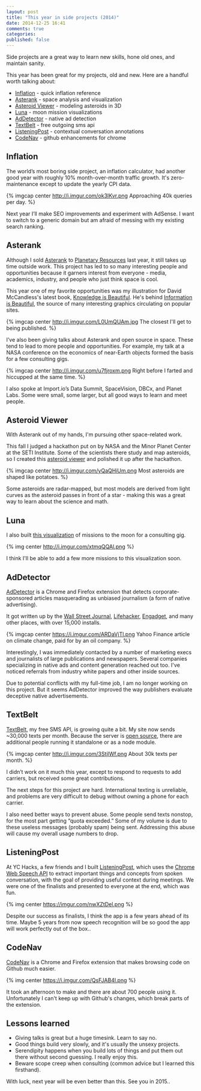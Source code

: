 ```yaml
---
layout: post
title: "This year in side projects (2014)"
date: 2014-12-25 16:41
comments: true
categories:
published: false
---
```


Side projects are a great way to learn new skills, hone old ones, and maintain sanity.

This year has been great for my projects, old and new.  Here are a handful worth talking about:

* [Inflation](http://in2013dollars.com) - quick inflation reference
* [Asterank](http://asterank.com) - space analysis and visualization
* [Asteroid Viewer](http://ianwww.com/asteroid-viewer) - modeling asteroids in 3D
* [Luna](http://ianww.com/moonviz) - moon mission visualizations
* [AdDetector](http://ianww.com/ad-detector) - native ad detection
* [TextBelt](http://textbelt.com) - free outgoing sms api
* [ListeningPost](http://bunkmates.co) - contextual conversation annotations
* [CodeNav](http://ianww.com/codenav) - github enhancements for chrome

<!-- more -->

## Inflation

The world’s most boring side project, an inflation calculator, had another good year with roughly 10% month-over-month traffic growth.  It's zero-maintenance except to update the yearly CPI data.

{% imgcap center http://i.imgur.com/ok3IKvr.png Approaching 40k queries per day. %}

Next year I’ll make SEO improvements and experiment with AdSense.  I want to switch to a generic domain but am afraid of messing with my existing search ranking.

## Asterank

Although I sold [Asterank](http://asterank.com) to [Planetary Resources](http://planetaryresources.com) last year, it still takes up time outside work.  This project has led to so many interesting people and opportunities because it garners interest from everyone - media, academics, industry, and people who just think space is cool.

This year one of my favorite opportunities was my illustration for David McCandless's latest book, [Knowledge is Beautiful](http://smile.amazon.com/Knowledge-Beautiful-Impossible-Invisible-Connections-Visualized/dp/0062188224?sa-no-redirect=1). He's behind [Information is Beautiful](https://www.facebook.com/informationisbeautiful), the source of many interesting graphics circulating on popular sites.

{% imgcap center http://i.imgur.com/L0UmQUAm.jpg The closest I'll get to being published. %}

I’ve also been giving talks about Asterank and open source in space.  These tend to lead to more people and opportunities.  For example, my talk at a NASA conference on the economics of near-Earth objects formed the basis for a few consulting gigs.

{% imgcap center http://i.imgur.com/u7fjroxm.png Right before I farted and hiccupped at the same time. %}

I also spoke at Import.io’s Data Summit, SpaceVision, DBCx, and Planet Labs.  Some were small, some larger, but all good ways to learn and meet people.

## Asteroid Viewer

With Asterank out of my hands, I'm pursuing other space-related work.

This fall I judged a hackathon put on by NASA and the Minor Planet Center at the SETI Institute.  Some of the scientists there study and map asteroids, so I created this [asteroid viewer](http://ianww.com/asteroid-viewer) and polished it up after the hackathon.

{% imgcap center http://i.imgur.com/yQaQHiUm.png Most asteroids are shaped like potatoes. %}

Some asteroids are radar-mapped, but most models are derived from light curves as the asteroid passes in front of a star - making this was a great way to learn about the science and math.

## Luna

I also built [this visualization](http://ianww.com/moonviz) of missions to the moon for a consulting gig.

{% img center http://i.imgur.com/xtmqQQAl.png %}

I think I'll be able to add a few more missions to this visualization soon.

## AdDetector

[AdDetector](http://ianww.com/ad-detector) is a Chrome and Firefox extension that detects corporate-sponsored articles masquerading as unbiased journalism (a form of native advertising).

It got written up by the [Wall Street Journal](http://blogs.wsj.com/cmo/2014/08/20/ad-detector-native-ads/), [Lifehacker](http://lifehacker.com/addetector-notifies-you-if-a-story-you-re-reading-is-sp-1640980949), [Engadget](http://www.engadget.com/2014/08/21/browser-plug-in-sponsored-content/), and many other places, with over 15,000 installs.

{% imgcap center https://i.imgur.com/ARDaVjTl.png Yahoo Finance article on climate change, paid for by an oil company. %}

Interestingly, I was immediately contacted by a number of marketing execs and journalists of large publications and newspapers.  Several companies specializing in native ads and content generation reached out too.  I've noticed referrals from industry white papers and other inside sources.

Due to potential conflicts with my full-time job, I am no longer working on this project.  But it seems AdDetector improved the way publishers evaluate deceptive native advertisements.

## TextBelt

[TextBelt](http://textbelt.com), my free SMS API, is growing quite a bit.  My site now sends ~30,000 texts per month.  Because the server is [open source](http://github.com/typpo/textbelt), there are additional people running it standalone or as a node module.

{% imgcap center http://i.imgur.com/3StjlWf.png About 30k texts per month. %}

I didn’t work on it much this year, except to respond to requests to add carriers, but received some great contributions.

The next steps for this project are hard.  International texting is unreliable, and problems are very difficult to debug without owning a phone for each carrier.

I also need better ways to prevent abuse.  Some people send texts nonstop, for the most part getting “quota exceeded.”  Some of my volume is due to these useless messages (probably spam) being sent.  Addressing this abuse will cause my overall usage numbers to drop.

## ListeningPost

At YC Hacks, a few friends and I built [ListeningPost](http://www.bunkmates.co/), which uses the [Chrome Web Speech API](http://updates.html5rocks.com/2013/01/Voice-Driven-Web-Apps-Introduction-to-the-Web-Speech-API) to extract important things and concepts from spoken conversation, with the goal of providing useful context during meetings.  We were one of the finalists and presented to everyone at the end, which was fun.

{% img center https://imgur.com/nwXZtDel.png %}

Despite our success as finalists, I think the app is a few years ahead of its time.  Maybe 5 years from now speech recognition will be so good the app will work perfectly out of the box..

## CodeNav

[CodeNav](http://ianww.com/codenav) is a Chrome and Firefox extension that makes browsing code on Github much easier.

{% img center https://i.imgur.com/QsFJAB4l.png %}

It took an afternoon to make and there are about 700 people using it.  Unfortunately I can't keep up with Github's changes, which break parts of the extension.

## Lessons learned

  
  * Giving talks is great but a huge timesink.  Learn to say no.
  * Good things build very slowly, and it's usually the unsexy projects.
  * Serendipity happens when you build lots of things and put them out there without second guessing.  I really enjoy this.
  * Beware scope creep when consulting (common advice but I learned this firsthand).
  
With luck, next year will be even better than this.  See you in 2015..
